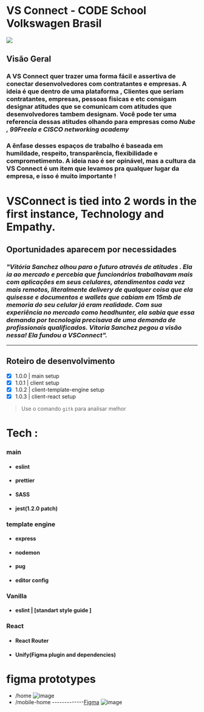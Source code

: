 # VS Connect - CODE School Volkswagen Brasil

![](https://i.ibb.co/23T7ZLM/VS-1.png)






## **Visão Geral**

### A VS Connect quer trazer uma forma fácil e assertiva de conectar desenvolvedores com contratantes e empresas. A ideia é que dentro de uma plataforma , Clientes que seriam contratantes, empresas, pessoas fisicas e etc consigam designar atitudes que se comunicam com atitudes que desenvolvedores tambem designam. Você pode ter uma referencia dessas atitudes olhando para  empresas como ***Nube , 99Freela e  CISCO networking academy***
### A ênfase desses espaços de trabalho é baseada em humildade, respeito, transparência, flexibilidade e comprometimento.  A ideia nao é ser opinável,  mas a cultura da VS Connect é um item que levamos pra qualquer lugar da empresa, e isso é muito importante ! 

# **VSConnect** is tied into 2 words in the first instance, Technology and **Empathy.**


## **Oportunidades aparecem por necessidades**

### *"Vitória Sanchez olhou para o futuro através de atitudes . Ela ia ao mercado e percebia que  funcionários trabalhavam mais com aplicações em seus celulares, atendimentos cada vez mais remotos, literalmente delivery de qualquer coisa que ela quisesse e documentos e wallets que cabiam em 15mb de memoria do seu celular já eram realidade.  Com sua experiência no mercado como headhunter, ela sabia que essa demanda por tecnologia precisava de uma demanda de profissionais qualificados. Vitoria Sanchez pegou a visão nessa! Ela fundou a VSConnect".*
---





## **Roteiro de desenvolvimento**

- [x]   1.0.0 | main  setup 
- [x]  1.0.1 | client setup 
- [x]  1.0.2 | client-template-engine setup 
- [x]  1.0.3 | client-react setup 
 > Use o comando ``gitk`` para analisar melhor


# Tech :
### main
- #### eslint 
- #### prettier 
- #### SASS 
- #### jest(1.2.0 patch)


### template engine
- #### express 
- #### nodemon 
- #### pug 
- #### editor config 



### Vanilla 
- #### eslint | [standart style guide ] 

### React 
- #### React Router
- #### Unify(Figma plugin and dependencies)


# figma prototypes 
- /home
![image](https://user-images.githubusercontent.com/80254945/229898599-d02224f0-f6eb-4404-b1b7-ada2038f9922.png)
- /mobile-home -------------[Figma](http://https://www.figma.com/file/6khinzowdFkFD1ikyQNawW/VS-Connect-by-Matheus-Henrique?node-id=1-2&t=Cj6hju7V9u6oLMz2-0 "figma link")
![image](https://user-images.githubusercontent.com/80254945/229898542-d5b7edcd-8807-4017-92cf-939e126e648c.png)


                





